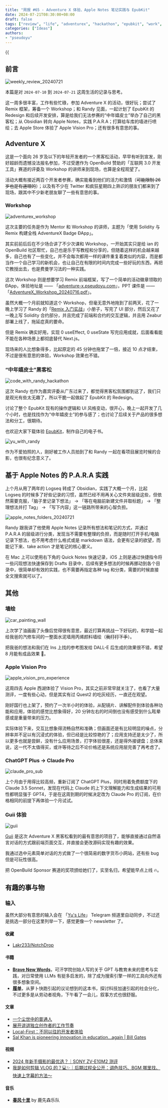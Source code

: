 ```yaml
---
title: "周报 #65 - Adventure X 体验、Apple Notes 笔记实践与 EpubKit"
date: 2024-07-21T08:30:00+08:00
draft: false
tags: ["review", "life", "adventurex", "hackathon", "epubkit", "work", "apple notes"]
categories: ["Ideas"]
authors:
- "pseudoyu"
---
```


{{<audio src="audios/photograph.mp3" caption="《Photograph - Ed Sheeran》" >}}

## 前言

![weekly_review_20240721](https://image.pseudoyu.com/images/weekly_review_20240721.png)

本篇是对 `2024-07-10` 到 `2024-07-21` 这周生活的记录与思考。

这一周多很丰富，工作有些忙碌，参加 Adventure X 的活动，很好玩；尝试了 Remix 框架，筹备一个 Workshop；和 Randy 见面，一起计划了 EpubKit 的 Redesign 和后续开发安排，算是给我们无法参赛的“中年嬉皮士”举办了自己的黑客松；从 Obsidian 转向 Apple Notes，实践 P.A.R.A；打算给车库的墙进行喷绘；去 Apple Store 体验了 Apple Vision Pro；还有很多有意思的事。

## Adventure X

这是一个面向 26 岁及以下的年轻开发者的一个黑客松活动，早早有听到宣发，刚好超龄而遗憾没法报名参加，不过受邀作为 OpenBuild 赞助的「互联网 3.0 开发工具」赛道的评委及 Workshop 的讲师来到现场，也算是全程观望了。

活动大概有接近两百个开发者参赛，确实能看到他们的活力和激情（~~可能限制 26 岁也是有道理的~~）；以及有不少在 Twitter 和疯狂星期四上熟识的朋友们都来到了现场，跟其中不少新老朋友聊了一些有意思的事。

### Workshop

![adventurex_workshop](https://image.pseudoyu.com/images/adventurex_workshop.jpg)

这次主要的任务是作为 Mentor 和 Workshop 的讲师，主题为「使用 Solidity 与 Remix 构建全栈 AdventureX Badge ÐApp」。

其实前前后后在不少场合讲了不少次课和 Workshop，一开始其实只是给 ian 的 OpenBuild 社区帮忙，自己也是乐于写教程和分享的，但随着这样的机会越来越多，自己也有了一些变化，并不会每次都用一样的课件重复着类似的内容，而是都当作一个自己学习的新机会，也让自己在有限的时间内完成一些好玩的东西，再把它教授出去，也是费曼学习法的一种实践。

这次 Workshop 则是想要学习 Remix 前端框架，写了一个简单的活动徽章领取的 ÐApp，体验地址是 —— 「[adventure-x.pseudoyu.com](https://adventure-x.pseudoyu.com/)」，PPT 课件是 —— 「[AdventureX_Workshop_20240716.pdf](https://world.pseudoyu.com/AdventureX_Workshop_20240716.pdf)」。

虽然大概一个月前就知道这个 Workshop，但毫无意外地拖到了前两天，花了一晚上学习了 Randy 的「[Remix 入门实战](https://remix.lutaonan.com/#remix-%E7%9A%84%E8%B7%AF%E7%94%B1%E8%AE%BE%E8%AE%A1)」小册子，写完了 UI 部分，然后又花了一晚上写 Solidity 合约部分，并且完成了前端和合约的交互逻辑，并且用 Zeabur 部署上线了，拖延症真的要命。

但是 Remix 确实好用，实现 0 useEffect, 0 useState 写完应用成就，后面看看能不能在各种场景上都彻底替代 Next.js。

现场来的人比想象得多，比起原定的 45 分钟也拖堂了一倍，接近 10 点才结束，不过是很有意思的体验，Workshop 效果也不错。

### “中年嬉皮士”黑客松

![code_with_randy_hackathon](https://image.pseudoyu.com/images/code_with_randy_hackathon.png)

这次 Randy 也作为嘉宾评委从广东过来了，都觉得黑客松氛围都到这了，我们只是观光有些太无趣了，所以干脆一起做起了 EpubKit 的 Redesign。

讨论了整个 EpubKit 现有的操作逻辑和 UI 风格变动，很开心，晚上一起开发了几个小时，也是找找作为“中年嬉皮士”的参与感了；也讨论了后续关于产品的很多想法和分工，很期待。

也欢迎大家下载体验 [EpubKit](https://epubkit.app/)，制作自己的电子书。

![yu_with_randy](https://image.pseudoyu.com/images/yu_with_randy.jpg)

作为不爱拍照的人，刚好被工作人员拍到了和 Randy 一起在看项目展览时候的合影，也很有纪念意义了。

## 基于 Apple Notes 的 P.A.R.A 实践

上个月从用了两年的 Logseq 转成了 Obsidian，实践了大概一个月，比起 Logseq 的时候多了好些记录的习惯，虽然已经不用再关心文件夹层级这些，但依然需要克服，「脑子里记录下想法」 -> 「等在电脑前新建文件并取标题」 -> 「整理想法并打 Tag」 -> 「写下内容」这一链路所带来的心智负担。

![apple_notes_folders_20240721](https://image.pseudoyu.com/images/apple_notes_folders_20240721.png)

Randy 跟我讲了他使用 Apple Notes 记录所有想法和笔记的方式，并通过 P.A.R.A 的层级进行分类，发现当不需要有整理的负担，而是随时打开手机/电脑记录下想法，也不用考虑什么格式或是 markdown 语法，会更有记录的欲望，而能记下来、take action 才是笔记的核心要义。

在 Mac 上可以使用右下角的 Quick Notes 快速记录，iOS 上则是通过快捷指令将一些闪现想法快速保存到 Drafts 目录中，后续有更多想法的时候再挪动到各个目录中，很简单却有效的实践，也不需要再指定各种 tag 和分类，需要的时候直接全文搜索就可以了。

## 其他

### 墙绘

![car_painting_wall](https://image.pseudoyu.com/images/car_painting_wall.jpg)

上次学了油画画了头像后觉得很有意思，最近打算再挑战一下好玩的，和学姐一起给我爸的汽修车间的一整面水泥墙用丙烯颜料墙绘（~~我打打下手~~）。

把我爸的想法和我们在 Ins 上找的参考图发给 DALL-E 后生成的效果很不错，希望 8 月能有成品效果 🤩。

### Apple Vision Pro

![apple_vision_pro_experience](https://image.pseudoyu.com/images/apple_vision_pro_experience.jpg)

这周四去 Apple 西湖体验了 Vision Pro，其实之前非常早就关注了，也看了大量测评，一度有些心动，但是其实有过 Quest2 的吃灰经历，一直还在观望。

刚好国行也上架了，预约了一次半小时的体验，从配镜片、讲解配件到体验各种功能和应用，体验的感觉比想象得好，20 分钟左右的时间倒也没有感受到什么眩晕感或是重量带来的压力。

实际体验下来，交互比想象得流畅自然和准确；但画面还是有比较明显的噪点，分辨率并不足以有沉浸式的体验，但已经是比较惊艳的了；应用支持还是太少了，所以更多也就是尝鲜，没有什么应用场景，打字体验很差，还是得外接键盘；总体来说，这一代不太值得买，或许等待之后不论价格还是系统应用层完善了再考虑了。

### ChatGPT Plus -> Claude Pro

![claude_pro_sub](https://image.pseudoyu.com/images/claude_pro_sub.jpg)

上个月由于用得比较高频，重新订阅了 ChatGPT Plus，同时用着免费额度下的 Claude 3.5 Sonnet，发现在代码上 Claude 的上下文理解能力和生成结果的可用性都明显强于 GPT4，于是在这周到期的时候决定改为 Claude Pro 的订阅，在价格相同的前提下再体验一个月试试。

### Guii 体验

![guii](https://image.pseudoyu.com/images/guii.jpg)

[Guii](https://guii.ai/) 是这次 Adventure X 黑客松看到的最有意思的项目了，能够直接通过自然语言对话的方式跟前端页面交互，并直接会更改源码实现有趣的效果。

我通过选中元素简单对话的方式做了一个很简易的数字货币小网站，还有些 bug 但是可玩性很高。

把 OpenBuild Sponsor 赛道的奖项颁给她们了，实至名归，希望能早点上线 🔥。

## 有趣的事与物

### 输入

虽然大部分有意思的输入会在 「[Yu's Life](https://t.me/pseudoyulife)」 Telegram 频道里自动同步，不过还是挑选一部分在这里列举一下，感觉更像一个 newsletter 了。

#### 收藏

- [Lakr233/NotchDrop](https://github.com/Lakr233/NotchDrop)

#### 书籍

- [**Brave New Words**](https://book.douban.com/subject/36798526/)，可汗学院创始人写的关于 GPT 与教育未来的思考与实践，对日常使用 LLMs 有挺多启发的，除了成为搜索引擎一样的工具向外还有很多想象空间。
- [**履单**](https://book.douban.com/subject/36191471/)，从萝卜快跑引起的议论想到的这本书，探讨科技加速引起的社会分化，不过更多是从劳动者视角，下午看了一会儿，叙事方式也很舒服。

#### 文章

- [一个尘世中的普通人](https://www.boyilu.com/normal-people)
- [展开讲讲独立创作者的工作节奏](https://limboy.me/posts/indie-creator-routine/)
- [Local-First：不同以往的开发者体验](https://leonzhao.cn/posts/2024-07-17-local-first-developer-x)
- [Sal Khan is pioneering innovation in education…again | Bill Gates](https://www.gatesnotes.com/Brave-New-Words)

#### 视频

- [2024 年新手摄影的最优选？｜SONY ZV-E10M2 测评](https://www.bilibili.com/video/BV15w4m1Y72a)
- [我是如何剪辑 VLOG 的？💻✨｜后期过程全公开：调色技巧、BGM 哪里找、快速上字幕的方法～](https://www.bilibili.com/video/BV1Yz421B7nV)

#### 音乐

- [**春风十里**](https://open.spotify.com/track/0glre0pXcbXmVDWH5ZUKVs) by 鹿先森乐队
